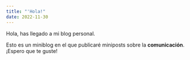 ```yaml
---
title: "'Hola!"
date: 2022-11-30
---
```


Hola, has llegado a mi blog personal. 

Esto es un miniblog en el que publicaré miniposts sobre la **comunicación**. ¡Espero que te guste!

